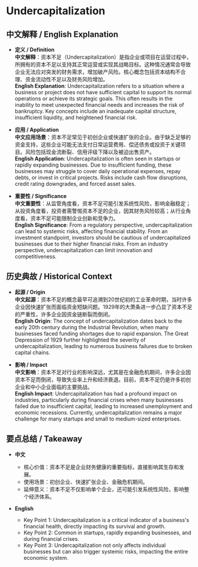# Undercapitalization

## 中文解释 / English Explanation

* **定义 / Definition**  
  **中文解释**：资本不足（Undercapitalization）是指企业或项目在运营过程中，所拥有的资本不足以支持其正常运营或实现其战略目标。这种情况通常会导致企业无法应对突发的财务需求，增加破产风险。核心概念包括资本结构不合理、资金流动性不足以及财务风险增加。  
  **English Explanation**: Undercapitalization refers to a situation where a business or project does not have sufficient capital to support its normal operations or achieve its strategic goals. This often results in the inability to meet unexpected financial needs and increases the risk of bankruptcy. Key concepts include an inadequate capital structure, insufficient liquidity, and heightened financial risk.

* **应用 / Application**  
  **中文应用场景**：资本不足常见于初创企业或快速扩张的企业。由于缺乏足够的资金支持，这些企业可能无法支付日常运营费用、偿还债务或投资于关键项目。风险包括现金流断裂、信用评级下降以及被迫出售资产。  
  **English Application**: Undercapitalization is often seen in startups or rapidly expanding businesses. Due to insufficient funding, these businesses may struggle to cover daily operational expenses, repay debts, or invest in critical projects. Risks include cash flow disruptions, credit rating downgrades, and forced asset sales.

* **重要性 / Significance**  
  **中文重要性**：从监管角度看，资本不足可能引发系统性风险，影响金融稳定；从投资角度看，投资者需警惕资本不足的企业，因其财务风险较高；从行业角度看，资本不足可能限制企业创新和竞争力。  
  **English Significance**: From a regulatory perspective, undercapitalization can lead to systemic risks, affecting financial stability. From an investment standpoint, investors should be cautious of undercapitalized businesses due to their higher financial risks. From an industry perspective, undercapitalization can limit innovation and competitiveness.

## 历史典故 / Historical Context

* **起源 / Origin**  
  **中文起源**：资本不足的概念最早可追溯到20世纪初的工业革命时期，当时许多企业因快速扩张而面临资金短缺问题。1929年的大萧条进一步凸显了资本不足的严重性，许多企业因资金链断裂而倒闭。  
  **English Origin**: The concept of undercapitalization dates back to the early 20th century during the Industrial Revolution, when many businesses faced funding shortages due to rapid expansion. The Great Depression of 1929 further highlighted the severity of undercapitalization, leading to numerous business failures due to broken capital chains.

* **影响 / Impact**  
  **中文影响**：资本不足对行业的影响深远，尤其是在金融危机期间，许多企业因资本不足而倒闭，导致失业率上升和经济衰退。目前，资本不足仍是许多初创企业和中小企业面临的主要挑战。  
  **English Impact**: Undercapitalization has had a profound impact on industries, particularly during financial crises when many businesses failed due to insufficient capital, leading to increased unemployment and economic recessions. Currently, undercapitalization remains a major challenge for many startups and small to medium-sized enterprises.

## 要点总结 / Takeaway

* **中文**  
  - 核心价值：资本不足是企业财务健康的重要指标，直接影响其生存和发展。  
  - 使用场景：初创企业、快速扩张企业、金融危机期间。  
  - 延伸意义：资本不足不仅影响单个企业，还可能引发系统性风险，影响整个经济体系。

* **English**  
  - Key Point 1: Undercapitalization is a critical indicator of a business's financial health, directly impacting its survival and growth.  
  - Key Point 2: Common in startups, rapidly expanding businesses, and during financial crises.  
  - Key Point 3: Undercapitalization not only affects individual businesses but can also trigger systemic risks, impacting the entire economic system.